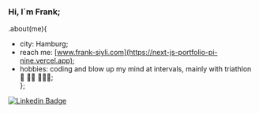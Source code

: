 ### Hi, I´m Frank;
.about(me){
  - city: Hamburg;
  - reach me: [www.frank-siyli.com](https://next-js-portfolio-pi-nine.vercel.app);
  - hobbies: coding and blow up my mind at intervals, mainly with triathlon 🐳 🚴🏼 🏃🏻‍♂️;  
  };

[![Linkedin Badge](https://img.shields.io/badge/-franksiyli-blue?style=flat-square&logo=Linkedin&logoColor=white&link=https://www.linkedin.com/in/frank-siyli-45b154226/)](https://www.linkedin.com/in/frank-siyli-45b154226/)




